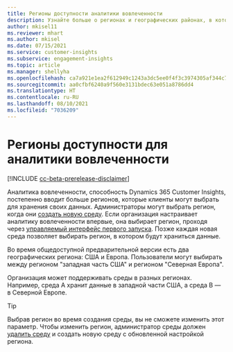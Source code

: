 ```yaml
---
title: Регионы доступности аналитики вовлеченности
description: Узнайте больше о регионах и географических районах, в которых развертывается служба.
author: mkisel11
ms.reviewer: mhart
ms.author: mkisel
ms.date: 07/15/2021
ms.service: customer-insights
ms.subservice: engagement-insights
ms.topic: article
ms.manager: shellyha
ms.openlocfilehash: ca7a921e1ea2f612949c1243a3dc5ee0f4f3c3974305af344c77b870db3e00a9
ms.sourcegitcommit: aa0cfbf6240a9f560e3131bdec63e051a8786dd4
ms.translationtype: HT
ms.contentlocale: ru-RU
ms.lasthandoff: 08/10/2021
ms.locfileid: "7036209"
---
```

# <a name="regional-availability-for-engagement-insights"></a>Регионы доступности для аналитики вовлеченности

[!INCLUDE [cc-beta-prerelease-disclaimer](includes/cc-beta-prerelease-disclaimer.md)]

Аналитика вовлеченности, способность Dynamics 365 Customer Insights, постепенно вводит больше регионов, которые клиенты могут выбрать для хранения своих данных. Администраторы могут выбрать регион, когда они [создать новую среду](manage-environments-workspaces.md#create-an-environment). Если организация настраивает аналитику вовлеченности впервые, она выбирает регион, проходя через [управляемый интерфейс первого запуска](quickstart.md). Позже каждая новая среда позволяет выбирать регион, в котором будут храниться данные.

Во время общедоступной предварительной версии есть два географических региона: США и Европа. Пользователи могут выбирать между регионом "западная часть США" и регионом "Северная Европа".

Организация может поддерживать среды в разных регионах. Например, среда A хранит данные в западной части США, а среда B — в Северной Европе.

> [!TIP]
> Выбрав регион во время создания среды, вы не сможете изменить этот параметр. Чтобы изменить регион, администратор среды должен [удалить среду](manage-environments-workspaces.md#delete-an-environment) и создать новую среду с обновленной настройкой региона.

